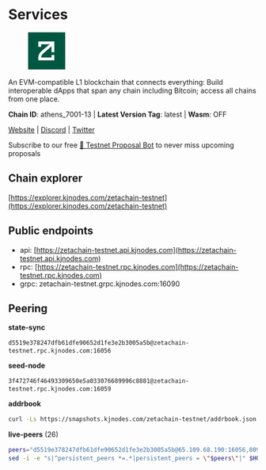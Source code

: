 # Services

<figure><img src="https://raw.githubusercontent.com/kj89/cosmos-images/main/logos/zetachain.png" alt=""><figcaption></figcaption></figure>

An EVM-compatible L1 blockchain that connects everything:  Build interoperable dApps that span any chain including Bitcoin; access all chains from one place.

**Chain ID**: athens_7001-13 | **Latest Version Tag**: latest | **Wasm**: OFF

[Website](https://www.zetachain.com) | [Discord](https://discord.gg/zetachain) | [Twitter](https://twitter.com/zetablockchain)



Subscribe to our free [🤖 Testnet Proposal Bot](https://t.me/kjnodes_testnet_proposal_bot) to never miss upcoming proposals


## Chain explorer
[https://explorer.kjnodes.com/zetachain-testnet](https://explorer.kjnodes.com/zetachain-testnet)

## Public endpoints

* api: [https://zetachain-testnet.api.kjnodes.com](https://zetachain-testnet.api.kjnodes.com)
* rpc: [https://zetachain-testnet.rpc.kjnodes.com](https://zetachain-testnet.rpc.kjnodes.com)
* grpc: zetachain-testnet.grpc.kjnodes.com:16090

## Peering

**state-sync**

```text
d5519e378247dfb61dfe90652d1fe3e2b3005a5b@zetachain-testnet.rpc.kjnodes.com:16056
```

**seed-node**

```text
3f472746f46493309650e5a033076689996c8881@zetachain-testnet.rpc.kjnodes.com:16059
```

**addrbook**
```bash
curl -Ls https://snapshots.kjnodes.com/zetachain-testnet/addrbook.json > $HOME/.zetacored/config/addrbook.json
```

**live-peers** (26)
```bash
peers="d5519e378247dfb61dfe90652d1fe3e2b3005a5b@65.109.68.190:16056,809c1bdb33c162fdc380372523ccd58131368380@54.77.180.134:26656,af58c82b5f4d2268e0b8ca9150190e438c07d90d@34.239.99.239:26656,038234610497601373b1d27e27251674c6c81df7@3.218.170.198:26656,a6090cdf3ff4bdc428ba89c4f622ec1b3490e338@18.143.71.236:26656,9c26260b0148376d2343c4c8c2e2bd7f3f498cd4@35.162.231.114:26656,bc172d609b49146ca63ea47c0f7e1f04fa4a7458@44.226.121.184:26656,66338a18a755a0c780b011f012ff142ebaa8fa56@44.236.174.26:26656,be0f264f08c66603a6edf74516f27c5bbe5fe53e@44.230.111.72:26656,24a3a8151ec9ecec0b9ed1ca97accfb1dacc115f@88.218.226.79:26656,a918d08544b5f4e0a9eb20bf91f343eb71b6d5ee@164.90.181.99:26656,4226fcb3b3809c00bc56283063fc52fa4bfc9a17@18.210.106.52:26656,32da15cebf6d8f2a5676d14e587592ab37aa271d@54.210.102.215:26656,51405784f4a8376134a68cf350c0213f0830bf51@3.211.83.113:26656,983972c8d76558b5f0150cd6bffc10ce4f608e4c@65.21.236.163:26656,828a6e980767d83ee0d6eb798f6cadbad6446566@31.132.165.22:26756,d69a1868b953aceeeaaa2055f0af22c164774500@54.236.217.236:26656,39871a19628e2fff0512f92d9304942093559720@135.181.115.175:26656,fc5316e6ada821627224a5efa2abb9d9a9c6c8f4@52.49.116.66:26656,b96c038643c08373535956e3505a5aa955fadb0a@54.254.133.239:26656,7581f6a7b3913b900f172633df4e555342b350b1@202.8.10.137:26656,385c3b21c97a3664fbbab7f92949ac07565a88b1@38.55.75.2:26656,ab019797db848efb0823ab74a02c53c42b587981@18.182.78.42:26656,5d7f8e723d1ba661d493fb11821f80017ebd621d@52.68.145.67:26656,083f16db4a20bed979e577c303fd5403d7be77b7@205.209.103.170:26656,af10c27ac4539b6c7f593013267d25797cf68ff2@54.187.106.246:26656"
sed -i -e "s|^persistent_peers *=.*|persistent_peers = \"$peers\"|" $HOME/.zetacored/config/config.toml
```
